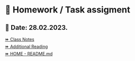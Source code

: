 # 📝 Homework / Task assigment    
## 📅 Date: 28.02.2023.    



[:fast_forward: Class Notes](/devops-mentorship-program/02-february/week-2-280223/00-class-notes.md)  
[:fast_forward: Additional Reading](/devops-mentorship-program/02-february/week-2-280223/02-additional-reading.md)   
[:fast_forward: HOME - README.md](https://github.com/allops-solutions/devops-aws-mentorship-program#devops-mentorship-program)  
